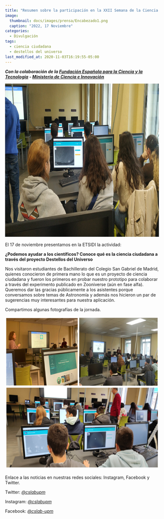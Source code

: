 ```yaml
---
title: "Resumen sobre la participación en la XXII Semana de la Ciencia y la Innova"
image: 
  thumbnail: docs/images/prensa/Encabezado1.png
  caption: "2022, 17 Noviembre"
categories:
  - Divulgación
tags:
  - ciencia ciudadana
  - destellos del universo
last_modified_at: 2020-11-03T16:19:55-05:00
---
```


***Con la colaboración de la [Fundación Española para la Ciencia y la Tecnología](https://www.fecyt.es/) - [Ministerio de Ciencia e Innovación](https://www.ciencia.gob.es/)***

<img src="../docs/images/prensa/encabezado.jpeg" style="height:500px">

El 17 de noviembre presentamos en la ETSIDI la actividad:

**¿Podemos ayudar a los científicos? Conoce qué es la ciencia ciudadana a través del proyecto Destellos del Universo**

Nos visitaron estudiantes de Bachillerato del Colegio San Gabriel de Madrid, quienes conocieron de primera mano lo que es un proyecto de ciencia ciudadana y fueron los primeros en probar nuestro prototipo para colaborar a través del experimento publicado en Zooniverse (aún en fase alfa). Queremos dar las gracias públicamente a los asistentes porque conversamos sobre temas de Astronomía y además nos hicieron un par de sugerencias muy interesantes para nuestra aplicación.

Compartimos algunas fotografías de la jornada.


<img src="../docs/images/prensa/fotos.png" style="height:500px">

Enlace a las noticias en nuestras redes sociales: Instagram, Facebook y Twitter.



Twitter: [*@cslabupm*](https://twitter.com/cslabupm)

Instagram: [*@cslabupm*](https://www.instagram.com/cslabupm/)

Facebook: [*@cslab-upm*](https://www.facebook.com/cslabupm/)
